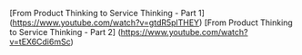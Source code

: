 [From Product Thinking to Service Thinking - Part 1] (https://www.youtube.com/watch?v=gtdR5plTHEY)
[From Product Thinking to Service Thinking - Part 2] (https://www.youtube.com/watch?v=tEX6Cdi6mSc)
